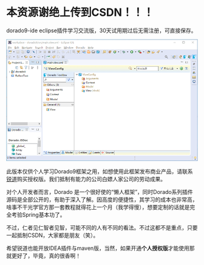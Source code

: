 # 本资源谢绝上传到CSDN！！！

dorado9-ide eclipse插件学习交流版，30天试用期过后无需注册，可直接保存。

![](record.gif)

此版本仅供个人学习Dorado9框架之用，如想使用此框架发布商业产品，请联系[锐道](http://www.bstek.com/)购买授权版。我们抵制有能力的公司白嫖人家公司的劳动成果。

对个人开发者而言，Dorado 是一个很好使的“懒人框架”，同时Dorado系列插件源码是全部公开的，有助于深入了解。因高度的便捷性，其学习的成本也非常高，啥事不干光学官方那一套教程就得花上一个月（我学得慢），想要定制的话就是完全考验Spring基本功了。

不过，仁者见仁智者见智，可能不同的人有不同的看法。不过这都不是重点，只要一起抵制CSDN，大家都是朋友（笑）。

希望锐道也能开放IDEA插件与maven版，当然，如果开通**个人授权版**才能使用那就更好了，毕竟，真的很香啊！